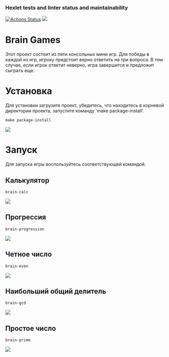 ### Hexlet tests and linter status and maintainability
[![Actions Status](https://github.com/dmi-sm/python-project-49/workflows/hexlet-check/badge.svg)](https://github.com/dmi-sm/python-project-49/actions)
<a href="https://codeclimate.com/github/dmi-sm/python-project-49/maintainability"><img src="https://api.codeclimate.com/v1/badges/be15afea9795d22ab2f3/maintainability" /></a>

# Brain Games

Этот проект состоит из пяти консольных мини игр. Для победы в каждой из игр, игроку предстоит верно ответить на три вопроса. В том случае, если игрок ответит неверно, игра завершится и предложит сыграть еще.

# Установка

Для установки загрузите проект, убедитесь, что находитесь в корневой директории проекта, запустите команду 'make package-install'.

```
make package-install
```
<a href="https://asciinema.org/a/VaJp0vckCNvooQDUy3LhlKpf8" target="_blank"><img src="https://asciinema.org/a/VaJp0vckCNvooQDUy3LhlKpf8.svg" /></a>

# Запуск

Для запуска игры воспользуйтесь соответствующей командой.

## Калькулятор
```
brain-calc
```
<a href="https://asciinema.org/a/v6tuvCU8rEmMxmenORK4DJfqF" target="_blank"><img src="https://asciinema.org/a/v6tuvCU8rEmMxmenORK4DJfqF.svg" /></a>

## Прогрессия
```
brain-progression
```
<a href="https://asciinema.org/a/aeOCASSNXIuQClqN8kQ89Kbgu" target="_blank"><img src="https://asciinema.org/a/aeOCASSNXIuQClqN8kQ89Kbgu.svg" /></a>

## Четное число
```
brain-even
```
<a href="https://asciinema.org/a/xcXp3NnpZJtG6P6Ih04Nr9Gdl" target="_blank"><img src="https://asciinema.org/a/xcXp3NnpZJtG6P6Ih04Nr9Gdl.svg" /></a>

## Наибольший общий делитель
```
brain-gcd
```
<a href="https://asciinema.org/a/QDcaHBzOB9c8Vq1eWhsoW6MyV" target="_blank"><img src="https://asciinema.org/a/QDcaHBzOB9c8Vq1eWhsoW6MyV.svg" /></a>

## Простое число
```
brain-prime
```
<a href="https://asciinema.org/a/ABNWxl1gYzweXGZgSIZM4AYcp" target="_blank"><img src="https://asciinema.org/a/ABNWxl1gYzweXGZgSIZM4AYcp.svg" /></a>
